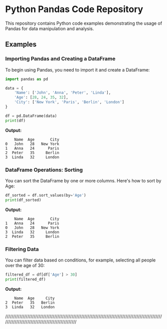 
# Python Pandas Code Repository

This repository contains Python code examples demonstrating the usage of Pandas for data manipulation and analysis.

## Examples

### Importing Pandas and Creating a DataFrame

To begin using Pandas, you need to import it and create a DataFrame:

```python
import pandas as pd

data = {
    'Name': ['John', 'Anna', 'Peter', 'Linda'],
    'Age': [28, 24, 35, 32],
    'City': ['New York', 'Paris', 'Berlin', 'London']
}

df = pd.DataFrame(data)
print(df)
```

**Output:**
```
    Name  Age       City
0   John   28   New York
1   Anna   24      Paris
2  Peter   35     Berlin
3  Linda   32     London
```

### DataFrame Operations: Sorting

You can sort the DataFrame by one or more columns. Here's how to sort by Age:

```python
df_sorted = df.sort_values(by='Age')
print(df_sorted)
```

**Output:**
```
    Name  Age       City
1   Anna   24      Paris
0   John   28   New York
3  Linda   32     London
2  Peter   35     Berlin
```

### Filtering Data

You can filter data based on conditions, for example, selecting all people over the age of 30:

```python
filtered_df = df[df['Age'] > 30]
print(filtered_df)
```

**Output:**
```
    Name  Age     City
2  Peter   35   Berlin
3  Linda   32   London
```

////////////////////////////////////////////////////////////////////////////////////////////////////////////////////////////////////////////////


